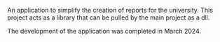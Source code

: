 An application to simplify the creation of reports for the university. This project acts as a library that can be pulled by the main project as a dll.

The development of the application was completed in March 2024.
